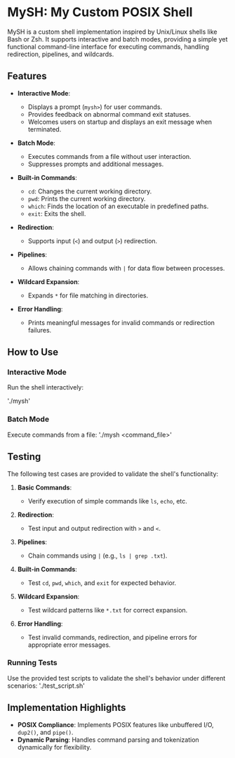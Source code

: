 # MySH: My Custom POSIX Shell

MySH is a custom shell implementation inspired by Unix/Linux shells like Bash or Zsh. It supports interactive and batch modes, providing a simple yet functional command-line interface for executing commands, handling redirection, pipelines, and wildcards.

## Features

- **Interactive Mode**: 
  - Displays a prompt (`mysh>`) for user commands.
  - Provides feedback on abnormal command exit statuses.
  - Welcomes users on startup and displays an exit message when terminated.

- **Batch Mode**: 
  - Executes commands from a file without user interaction.
  - Suppresses prompts and additional messages.

- **Built-in Commands**:
  - `cd`: Changes the current working directory.
  - `pwd`: Prints the current working directory.
  - `which`: Finds the location of an executable in predefined paths.
  - `exit`: Exits the shell.

- **Redirection**:
  - Supports input (`<`) and output (`>`) redirection.

- **Pipelines**:
  - Allows chaining commands with `|` for data flow between processes.

- **Wildcard Expansion**:
  - Expands `*` for file matching in directories.

- **Error Handling**:
  - Prints meaningful messages for invalid commands or redirection failures.

## How to Use

### Interactive Mode
Run the shell interactively:

'./mysh'

### Batch Mode
Execute commands from a file:
'./mysh <command_file>'

## Testing

The following test cases are provided to validate the shell's functionality:

1. **Basic Commands**:
   - Verify execution of simple commands like `ls`, `echo`, etc.

2. **Redirection**:
   - Test input and output redirection with `>` and `<`.

3. **Pipelines**:
   - Chain commands using `|` (e.g., `ls | grep .txt`).

4. **Built-in Commands**:
   - Test `cd`, `pwd`, `which`, and `exit` for expected behavior.

5. **Wildcard Expansion**:
   - Test wildcard patterns like `*.txt` for correct expansion.

6. **Error Handling**:
   - Test invalid commands, redirection, and pipeline errors for appropriate error messages.

### Running Tests
Use the provided test scripts to validate the shell's behavior under different scenarios:
'./test_script.sh'

## Implementation Highlights

- **POSIX Compliance**: Implements POSIX features like unbuffered I/O, `dup2()`, and `pipe()`.
- **Dynamic Parsing**: Handles command parsing and tokenization dynamically for flexibility.
